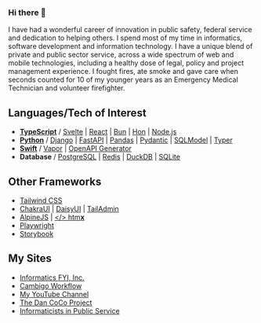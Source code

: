 ### Hi there 👋

I have had a wonderful career of innovation in public safety, federal service and dedication to helping others.  I spend most of my time in informatics, software development and information technology. I have a unique blend of private and public sector service, across a wide spectrum of web and mobile technologies, including a healthy dose of legal, policy and project management experience. I fought fires, ate smoke and gave care when seconds counted for 10 of my younger years as an Emergency Medical Technician and volunteer firefighter.

## Languages/Tech of Interest

- [**TypeScript**](https://typescriptlang.org/) / [Svelte](https://svelte.dev/) | [React](https://react.dev/) | [Bun](https://bun.sh/) | [Hon](https://hono.dev/) | [Node.js](https://nodejs.org/en)
- [**Python**](https://python.org/) / [Django](https://djangoproject.com/) | [FastAPI](https://fastapi.tiangolo.com/) | [Pandas](https://pandas.pydata.org/) | [Pydantic](https://docs.pydantic.dev/latest/) | [SQLModel](https://sqlmodel.tiangolo.com/) | [Typer](https://typer.tiangolo.com/)
- [**Swift**](https://swift.org/) / [Vapor](https://vapor.codes) | [OpenAPI Generator](https://swift.org/blog/introducing-swift-openapi-generator/)
- **Database** / [PostgreSQL](https://postgresql.org/) | [Redis](https://redis.io/) | [DuckDB](https://duckdb.org/) | [SQLite](https://sqlite.org/)

## Other Frameworks

- [Tailwind CSS](https://tailwindcss.com/)
- [ChakraUI](https://chakra-ui.com/) | [DaisyUI](https://daisyui.com/) | [TailAdmin](https://tailadmin.com/)
- [AlpineJS](https://alpinejs.dev/) | [</> htm**x**](https://htmx.org/)
- [Playwright](https://playwright.dev/python/)
- [Storybook](https://storybook.js.org/)

## My Sites

- [Informatics FYI, Inc.](https://informatics.fyi) 
- [Cambigo Workflow](https://cambigo.com) 
- [My YouTube Channel](https://www.youtube.com/@DanCoCoProject)
- [The Dan CoCo Project](https://dancoco.fyi)
- [Informaticists in Public Service](https://informaticist.org)
